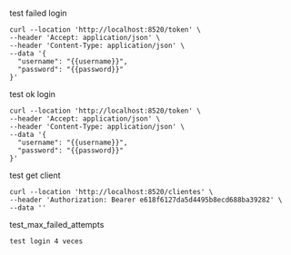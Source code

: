 test failed login

```
curl --location 'http://localhost:8520/token' \
--header 'Accept: application/json' \
--header 'Content-Type: application/json' \
--data '{
  "username": "{{username}}",
  "password": "{{password}}"
}'
```

test ok login

```
curl --location 'http://localhost:8520/token' \
--header 'Accept: application/json' \
--header 'Content-Type: application/json' \
--data '{
  "username": "{{username}}",
  "password": "{{password}}"
}'
```



test get client

```
curl --location 'http://localhost:8520/clientes' \
--header 'Authorization: Bearer e618f6127da5d4495b8ecd688ba39282' \
--data ''
```

test_max_failed_attempts

```
test login 4 veces
```

